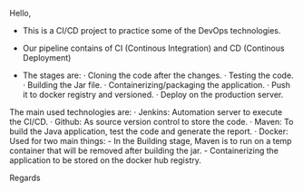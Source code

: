 Hello,

- This is a CI/CD project to practice some of the DevOps technologies.
- Our pipeline contains of CI (Continous Integration) and CD (Continous Deployment)

- The stages are:
    · Cloning the code after the changes.
    · Testing the code.
    · Building the Jar file.
    · Containerizing/packaging the application.
    · Push it to docker registry and versioned.
    · Deploy on the production server.

The main used technologies are:
    · Jenkins: Automation server to execute the CI/CD.
    · Github: As source version control to store the code.
    · Maven: To build the Java application, test the code and generate the report.
    · Docker: Used for two main things:
        - In the Building stage, Maven is to run on a temp container that will be removed after building the jar.
        - Containerizing the application to be stored on the docker hub registry.

Regards
